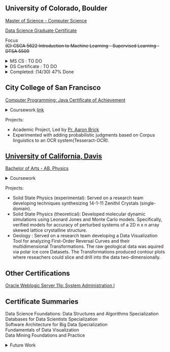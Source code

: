 
## University of Colorado, Boulder
[Master of Science - Computer Science](https://www.colorado.edu/cs/academics/online-programs/mscs-coursera) <br/>

[Data Science Graduate Certificate](https://www.colorado.edu/program/data-science/Data%20Science%20MasterTrack%20Certificate#curriculum-211) <br/>

Focus <br/>
<s>(C) CSCA 5622 Introduction to Machine Learning - Supervised Learning - DTSA 5509 </s> <br/>

<details>
  <summary> MS CS : TO DO</summary>

(C) CSCA 5214: Computing, Ethics, and Society 1 - Foundations * <br/>
(C) CSCA 5224 Ethical Issues in AI and Professional Ethics <br/>
(C) CSCA 5234 Ethical Issues in Computing Applications <br/>
---<br/>
(C) CSCA 5632 Unsupervised Algorithms in Machine Learning <br/>
(C) CSCA 5642 Introduction to Deep Learning <br/>
---<br/>
(C) CSCA 5424 Approximation Algorithms and Linear Programming * <br/>
(C) CSCA 5454 Advanced Data Structures, RSA and Quantum Algorithms <br/>
---<br/>
(C) CSCA 5073 Network Principles in Practice: Linux Networking  <br/>
(C) CSCA 5083 Network Principles in Practice: Cloud Networking <br/>
---<br/>
(E) CSCA 5312: Basic Robotic Behaviors and Odometry * <br/>
(E) CSCA 5332: Robotic Mapping and Trajectory Generation <br/>
(E) CSCA 5342: Robotic Path Planning and Task Execution  <br/>
---<br/>
(E) Big Data Challenges and NoSQL Solutions 1 <br/>
(E) Big Data Challenges and NoSQL Solutions 2 <br/>
(E) Big Data Challenges and NoSQL Solutions 3 <br/>
</details>

<details>
  <summary> DS Certificate : TO DO</summary>
DTSA 5001 Probability Theory: Foundation for Data Science * <br/>
DTSA 5002 Statistical Inference for Estimation in Data Science  <br/>
DTSA 5003 Statistical Inference and Hypothesis Testing in Data Science <br/>
--- <br/>
<s>DTSA 5020 Regression and Classification</s>s> <br/>
DTSA 5021 Resampling, Selection, and Splines <br/>
DTSA 5022 Trees, SVM and Unsupervised Learning <br/>
--- <br/>
<s>DTSA 5509 Introduction to Machine Learning: Supervised Learning </s> <br/>
DTSA 5510 Unsupervised Algorithms in Machine Learning <br/>
DTSA 5511 Introduction to Deep Learning <br/>
--- <br/>
<s>DTSA 5504 Data Mining Pipeline </s> <br/>
<s>DTSA 5505 Data Mining Methods </s><br/>
<s>DTSA 5506 Data Mining Project </s><br/>
</details>

<details>
  <summary>Completed: (14/30) 47% Done</summary>
(E) DTSA 5734 The Structured Query Language (SQL)<br/>
(E) DTSA 5735 Advanced Topics and Future Trends in Database Technologies<br/>
(E) DTSA 5733 Relational Database Design<br/>
(E) DTSA 5301 Data Science as a Field<br/>
(E) DTSA 5798 Supervised Text Classification for Marketing Analytics<br/>
(C) DTSA 5507 Software Architecture Fundamentals for Big Data <br/>
(C) DTSA 5503 Dynamic Programming and Greedy Algorithms <br/>
(C) CSCA 5018 Software Architecture Patterns for Big Data - DTSA 5508 <br/>
(E) CSCA 5502 Data Mining Pipeline – Same as DTSA 5504<br/> 
(C) CSCA 5028 Applications of Software Architecture for Big Data <br/>
(E) CSCA 5512 Data Mining Methods – Same as DTSA 5505 <br/> 
(E) CSCA 5522 Data Mining Project – Same as DTSA 5506 <br/> 
(C) CSCA 5063 Network Systems Foundation  <br/>
(E) DTSA 5020 Regression and Classification <br/>
</details>
  
## City College of San Francisco
[Computer Programming: Java Certificate of Achievement](/images/cert_two.png)

<details>
  <summary>Coursework <a href="https://ccsf.curricunet.com/Report/Program/GetReport/893?reportId=29">link</a></summary>
	CS 113A - Intro to Perl Programming <br/>
	CS 111B - Programming Fundamentals: Java <br/>
	CS 111C - Data Structures and Algorithms: Java <br/>
	CS 160A - Introduction to Unix/Linux	<br/>
	CS 211S - Advanced Java: Standard Edition <br/>
	CS 150A - Introduction to SQL Databases and NoSQL <br/>
	CS 199 - Independent Study <br/>
	CS 270 - Comp Architecture w/ Assembly  <br/>
	CS 131B - Prog Fundamentals: Python  <br/>
	CS 231 - Advanced Python Programming  <br/>
</details>

Projects:
- Academic Project, Led by [Pr. Aaron Brick](https://github.com/aaronbrick)<br/>
- Experimented with adding probabilistic judgments based on Corpus linguistics to an OCR system(Tesseract-OCR).

## [University of California, Davis](https://physics.ucdavis.edu/)
[Bachelor of Arts - AB, Physics](/images/cert_one.png)

<details>
  <summary>Coursework</summary>
  - Mathematical Methods for Physics<br/>
  - Advanced Physics Laboratory<br/>
  - Classical Mechanics<br/>
  - Electrodynamics <br/>
  - Statistical Mechanics<br/>
  - Quantum Mechanics<br/>
  - Atomic Physics<br/>
  - Nuclear Physics<br/>
  - Astrophysics<br/>
</details>


Projects: 
- Solid State Physics (experimental): Served on a research team developing techniques synthesizing 14-1-11 Zenithil Crystals (single-domain).
- Solid State Physics (theoretical):  Developed molecular dynamic simulations using Leonard Jones and Monte Carlo models. Specifically, verified models for accuracy of perturbed systems of a 2D n x n array skewed lattice crystalline structure.
- Geology : Served on a research team developing a Data Visualization Tool for analyzing First-Order Reversal Curves and their multidimensional Transformations. The raw geological data was aquired via polar ice core Datasets. The Transformations produced contour plots where reseachers could slice and drill into the data two-dimensionally.


## Other Certifications
[Oracle Weblogic Server 11g: System Administration I](https://education.oracle.com/oracle-weblogic-server-12c-administration-i/pexam_1Z0-133)

## Certificate Summaries

Data Science Foundations: Data Structures and Algorithms Specialization<br/>
Databases for Data Scientists Specialization<br/>
Software Architecture for Big Data Specialization<br/>
Fundamentals of Data Visualization <br/>
Data Mining Foundations and Practice  <br/>

<details>
  <summary>Future Work</summary>
Data Engineer Learning Path<br/>
https://www.cloudskillsboost.google/journeys/16<br/>

Preparing for Google Cloud Certification: Cloud Data Engineer Professional Certificate<br/>
https://www.coursera.org/professional-certificates/gcp-data-engineering#courses<br/>
Data Engineering, Big Data, and Machine Learning on GCP Specialization<br/>
https://www.coursera.org/specializations/gcp-data-machine-learning#courses<br/>
[Scala & Functional Programming Essentials | Rock the JVM](https://www.udemy.com/course/rock-the-jvm-scala-for-beginners/?ranMID=39197&ranEAID=GjbDpcHcs4w&ranSiteID=GjbDpcHcs4w-wASJySFJgslzQzwT4ZEdHg&LSNPUBID=GjbDpcHcs4w)<br/>
[Microsoft Azure Data Engineering Associate (DP-203) Professional Certificate](https://www.coursera.org/professional-certificates/microsoft-azure-dp-203-data-engineering#courses)

Udemy:
https://www.udemy.com/course/fast-scala/learn/lecture/27123376#overview
https://www.udemy.com/share/102cr43@cmcOHD4Y-k7MsASvOMab1P0suzps_Rwa29Yh9DoIRlfRrIskAFU4HgPhBkSCSDlZ/

Learning Path
AWS Cloud Practitioneer > Solutions Archetecht > AWS Developer / SysOps Administrator > Machine Learning

AWS Certified Cloud Practitioner Training 2020 - Full Course<br/>
https://www.youtube.com/watch?v=3hLmDS179YE&t=50s<br/>
https://aws.amazon.com/training/events/?get-certified-vilt-courses-cards.sort-by=item.additionalFields.startDateSort&get-certified-vilt-courses-cards.sort-order=asc&awsf.get-certified-vilt-courses-type=*all&awsf.get-certified-vilt-courses-series=*all&awsf.get-certified-vilt-locations=*all&awsf.get-certified-vilt-countries=*all&awsf.get-certified-vilt-languages=*all&awsf.get-certified-vilt-courses-level=*all&awsf.get-certified-vilt-courses-tech-category=*all<br/>

</details>



